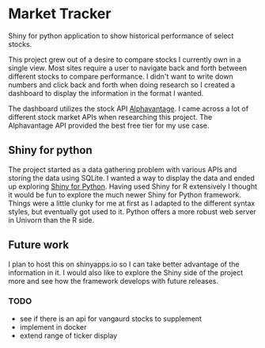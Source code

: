 # Market Tracker

Shiny for python application to show historical performance of select stocks.

This project grew out of a desire to compare stocks I currently own in a single view. Most sites
require a user to navigate back and forth between different stocks to compare performance. I didn't want to write down numbers and click back and forth when doing research so I created a dashboard to display the information in the format I wanted.

The dashboard utilizes the stock API [Alphavantage](https://www.alphavantage.co/). I came across a lot of different stock market APIs when researching this project. The Alphavantage API provided the best free tier for my use case.

## Shiny for python

The project started as a data gathering problem with various APIs and storing the data using SQLite. I wanted a way to display the data and ended up exploring [Shiny for Python](https://shiny.posit.co/py/). Having used Shiny for R extensively I thought it would be fun to explore the much newer Shiny for Python framework. Things were a little clunky for me at first as I adapted to the different syntax styles, but eventually got used to it. Python offers a more robust web server in Univorn than the R side.

## Future work

I plan to host this on shinyapps.io so I can take better advantage of the information in it. I would also like to explore the Shiny side of the project more and see how the framework develops with future releases.

### TODO

- see if there is an api for vangaurd stocks to supplement
- implement in docker
- extend range of ticker display

